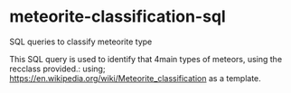 # meteorite-classification-sql
SQL queries to classify meteorite type

This SQL query is used to identify that 4main types of meteors, using the recclass provided.: using; https://en.wikipedia.org/wiki/Meteorite_classification as a template.
